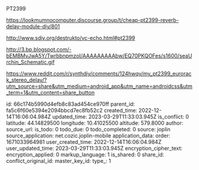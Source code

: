 PT2399

https://lookmumnocomputer.discourse.group/t/cheap-pt2399-reverb-delay-module-diy/801

http://www.sdiy.org/destrukto/vc-echo.html#pt2399

http://3.bp.blogspot.com/-bEMBMvJwA5Y/TwrbbnpmzoI/AAAAAAAAAbw/EQ70PKQOFes/s1600/seaUrchin_Schematic.gif

https://www.reddit.com/r/synthdiy/comments/124hwqy/my_pt2399_eurorack_stereo_delay/?utm_source=share&utm_medium=android_app&utm_name=androidcss&utm_term=1&utm_content=share_button


id: 66c174b5990d4efb8c83ad454ce970ff
parent_id: fa5c6f60e5394e2094bbcd7ec8fb52c2
created_time: 2022-12-14T16:06:04.984Z
updated_time: 2023-03-29T11:33:03.945Z
is_conflict: 0
latitude: 44.14829500
longitude: 10.41025500
altitude: 579.8000
author: 
source_url: 
is_todo: 0
todo_due: 0
todo_completed: 0
source: joplin
source_application: net.cozic.joplin-mobile
application_data: 
order: 1671033964981
user_created_time: 2022-12-14T16:06:04.984Z
user_updated_time: 2023-03-29T11:33:03.945Z
encryption_cipher_text: 
encryption_applied: 0
markup_language: 1
is_shared: 0
share_id: 
conflict_original_id: 
master_key_id: 
type_: 1